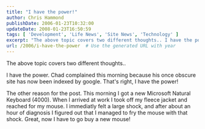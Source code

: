 ```yaml
---
title: "I have the power!"
author: Chris Hammond
publishDate: 2006-01-23T10:32:00
updateDate: 2008-01-23T16:50:59
tags: [ 'Development', 'Life News', 'Site News', 'Technology' ]
excerpt: "The above topic covers two different thoughts.. I have the power. Chad complained this morning because his once obscure site has now been indexed by google. That's right, I have the power! The other reason for the post. This morning I got a new Microsoft Natural Keyboard (4000). When I arrived at work I took off my fleece jacket and reached for my mouse. I immediatly felt a large shock, and after about an hour of diagnosis I figured out that I managed to fry the mouse with that shock. Great, now I have to go buy a new..."
url: /2006/i-have-the-power  # Use the generated URL with year
---
```

<P>The above topic covers two different thoughts..</P> <P>I have the power. Chad complained this morning because his once obscure site has now been indexed by google. That's right, I have the power!</P> <P>The other reason for the post. This morning I got a new Microsoft Natural Keyboard (4000). When I arrived at work I took off my fleece jacket and reached for my mouse. I immediatly felt a large shock, and after about an hour of diagnosis I figured out that I managed to fry the mouse with that shock. Great, now I have to go buy a new mouse!</P>
